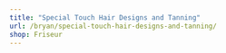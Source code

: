 ```yaml
---
title: "Special Touch Hair Designs and Tanning"
url: /bryan/special-touch-hair-designs-and-tanning/
shop: Friseur
---
```

